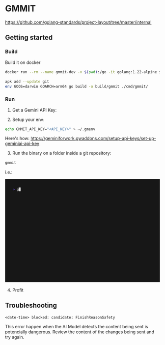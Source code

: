 # GMMIT



https://github.com/golang-standards/project-layout/tree/master/internal

## Getting started

### Build
Build it on docker

```bash
docker run --rm --name gmmit-dev -v $(pwd):/go -it golang:1.22-alpine sh
```

```bash
apk add --update git
env GOOS=darwin GOARCH=arm64 go build -o build/gmmit ./cmd/gmmit/
```

### Run

1. Get a Gemini API Key: 

2. Setup your env:

```bash
echo GMMIT_API_KEY="<API_KEY>" > ~/.gmenv
```

Here's how: https://geminiforwork.gwaddons.com/setup-api-keys/set-up-geminiai-api-key

3. Run the binary on a folder inside a git repository:

```bash
gmmit
```

i.e.:

![gmmit command example](images/commit.gif)

4. Profit

## Troubleshooting

```
<date-time> blocked: candidate: FinishReasonSafety
```

This error happen when the AI Model detects the content being sent is potencially dangerous. Review the content of the changes being sent and try again.